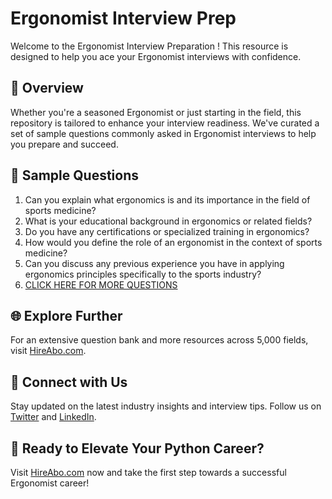 # Ergonomist Interview Prep

Welcome to the Ergonomist Interview Preparation ! This resource is designed to help you ace your Ergonomist interviews with confidence.

## 🚀 Overview

Whether you're a seasoned Ergonomist or just starting in the field, this repository is tailored to enhance your interview readiness. We've curated a set of sample questions commonly asked in Ergonomist interviews to help you prepare and succeed.

## 📝 Sample Questions

1. Can you explain what ergonomics is and its importance in the field of sports medicine?
2. What is your educational background in ergonomics or related fields?
3. Do you have any certifications or specialized training in ergonomics?
4. How would you define the role of an ergonomist in the context of sports medicine?
5. Can you discuss any previous experience you have in applying ergonomics principles specifically to the sports industry?
6. [CLICK HERE FOR MORE QUESTIONS](https://hireabo.com/job/15_1_39/Ergonomist)

## 🌐 Explore Further

For an extensive question bank and more resources across 5,000 fields, visit [HireAbo.com](https://www.hireabo.com).

## 📱 Connect with Us

Stay updated on the latest industry insights and interview tips. Follow us on [Twitter](https://twitter.com/hireabo) and [LinkedIn](https://www.linkedin.com/in/hire-abo-3609972a8/).

## 🚀 Ready to Elevate Your Python Career?

Visit [HireAbo.com](https://www.hireabo.com) now and take the first step towards a successful Ergonomist career!